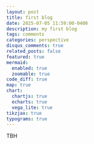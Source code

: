 ```yaml
---
layout: post
title: first blog
date: 2025-07-05 11:59:00-0400
description: my first blog
tags: comments
categories: perspective
disqus_comments: true
related_posts: false
featured: true
mermaid:
  enabled: true
  zoomable: true
code_diff: true
map: true
chart:
  chartjs: true
  echarts: true
  vega_lite: true
tikzjax: true
typograms: true
---
```


TBH
